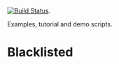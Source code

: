 [![Build Status](https://travis-ci.org/BhallaLab/moose-examples.svg?branch=master)](https://travis-ci.org/BhallaLab/moose-examples).

Examples, tutorial and demo scripts.

# Blacklisted 
